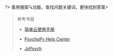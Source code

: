 ?> 善用搜索🔍功能，查找问题关键词，更快找到答案⚡

> 参考书目
>
> * [简单云使用手册](https://www.naodao.com/public/air_cog_sci.pdf)
>
> * [PsychoPy Help Center](https://psychopyhelp.notion.site/psychopyhelp/PsychoPy-Help-Center-d517aee9e57749c6b766a005fd34646e)
>
> * [JsPsych](https://www.jspsych.org/)